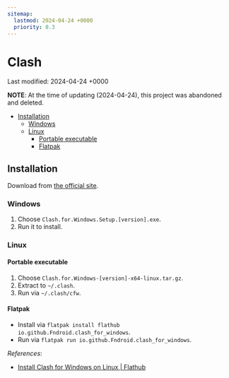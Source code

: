 ```yaml
---
sitemap:
  lastmod: 2024-04-24 +0000
  priority: 0.3
---
```


# Clash

Last modified: 2024-04-24 +0000

**NOTE**: At the time of updating (2024-04-24), this project was abandoned and deleted.

- [Installation](#installation)
  - [Windows](#windows)
  - [Linux](#linux)
    - [Portable executable](#portable-executable)
    - [Flatpak](#flatpak)

## Installation

Download from [the official site](https://github.com/Fndroid/clash_for_windows_pkg/releases).

### Windows

1. Choose `Clash.for.Windows.Setup.[version].exe`.
2. Run it to install.

### Linux

#### Portable executable

1. Choose `Clash.for.Windows-[version]-x64-linux.tar.gz`.
2. Extract to `~/.clash`.
3. Run via `~/.clash/cfw`.

#### Flatpak

- Install via `flatpak install flathub io.github.Fndroid.clash_for_windows`.
- Run via `flatpak run io.github.Fndroid.clash_for_windows`.

*References*:

- [Install Clash for Windows on Linux \| Flathub](https://flathub.org/apps/io.github.Fndroid.clash_for_windows)
